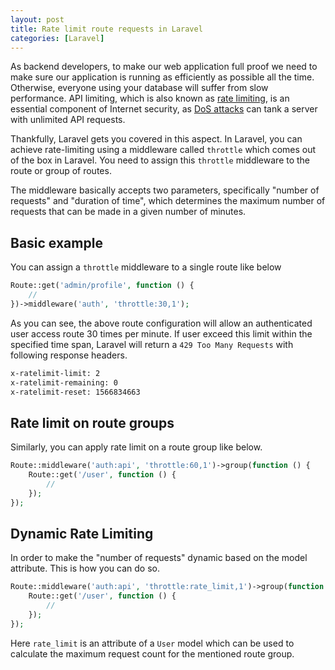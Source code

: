 ```yaml
---
layout: post
title: Rate limit route requests in Laravel
categories: [Laravel]
---
```


As backend developers, to make our web application full proof we need to make sure our application is running as efficiently as possible all the time. Otherwise, everyone using your database will suffer from slow performance. API limiting, which is also known as [rate limiting](https://en.wikipedia.org/wiki/Rate_limiting), is an essential component of Internet security, as [DoS attacks](https://en.wikipedia.org/wiki/Denial-of-service_attack) can tank a server with unlimited API requests.

Thankfully, Laravel gets you covered in this aspect. In Laravel, you can achieve rate-limiting using a middleware called `throttle` which comes out of the box in Laravel. You need to assign this `throttle` middleware to the route or group of routes.

The middleware basically accepts two parameters, specifically "number of requests" and "duration of time", which determines the maximum number of requests that can be made in a given number of minutes. 

## Basic example

You can assign a `throttle` middleware to a single route like below

```php
Route::get('admin/profile', function () {
    //
})->middleware('auth', 'throttle:30,1');
```

As you can see, the above route configuration will allow an authenticated user access route 30 times per minute. If user exceed this limit within the specified time span, Laravel will return a `429 Too Many Requests` with following response headers.

```bash
x-ratelimit-limit: 2
x-ratelimit-remaining: 0
x-ratelimit-reset: 1566834663
```

## Rate limit on route groups

Similarly, you can apply rate limit on a route group like below.

```php
Route::middleware('auth:api', 'throttle:60,1')->group(function () {
    Route::get('/user', function () {
        //
    });
});
```

## Dynamic Rate Limiting

In order to make the "number of requests" dynamic based on the model attribute. This is how you can do so.

```php
Route::middleware('auth:api', 'throttle:rate_limit,1')->group(function () {
    Route::get('/user', function () {
        //
    });
});
```

Here `rate_limit` is an attribute of a `User` model which can be used to calculate the maximum request count for the mentioned route group.